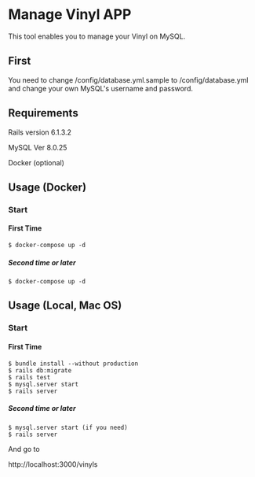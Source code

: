 # Manage Vinyl APP
This tool enables you to manage your Vinyl on MySQL.

## First
You need to change /config/database.yml.sample to /config/database.yml and change your own MySQL's username and password.


## Requirements
Rails  version 6.1.3.2

MySQL  Ver 8.0.25

Docker (optional)

## Usage (Docker)

### Start

#### First Time

```
$ docker-compose up -d
```

##### Second time or later

```
$ docker-compose up -d
```

## Usage (Local, Mac OS)

### Start

#### First Time

```
$ bundle install --without production
$ rails db:migrate
$ rails test
$ mysql.server start
$ rails server
```

##### Second time or later

```
$ mysql.server start (if you need)
$ rails server
```

And go to 

http://localhost:3000/vinyls

